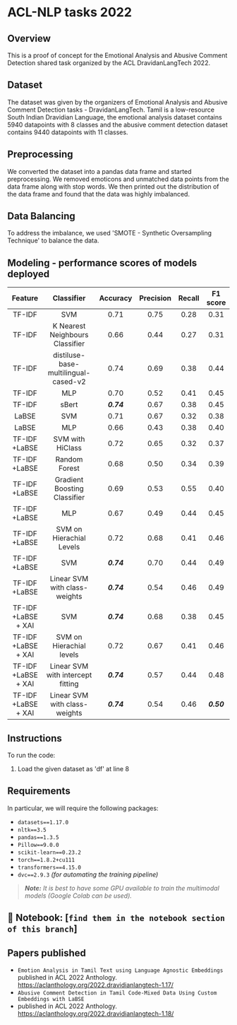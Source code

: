 # ACL-NLP tasks 2022

## Overview

This is a proof of concept for the Emotional Analysis and Abusive Comment Detection shared task organized by the ACL DravidanLangTech 2022.

## Dataset
The dataset was given by the organizers of Emotional Analysis and Abusive Comment Detection tasks - DravidanLangTech. Tamil is a low-resource South Indian Dravidian Language, the emotional analysis dataset contains 5940 datapoints with 8 classes and the abusive comment detection dataset contains 9440 datapoints with 11 classes.

## Preprocessing

We converted the dataset into a pandas data frame and started preprocessing. We removed emoticons and unmatched data points from the data frame along with stop words. We then printed out the distribution of the data frame and found that the data was highly imbalanced.

## Data Balancing

To address the imbalance, we used 'SMOTE - Synthetic Oversampling Technique' to balance the data.

## Modeling - performance scores of models deployed

| Feature | Classifier | Accuracy | Precision | Recall | F1 score |
| :---: | :---: | :---: | :---: | :---: | :---: |
| TF-IDF | SVM | 0.71 | 0.75 | 0.28 | 0.31 |
| TF-IDF | K Nearest Neighbours Classifier | 0.66 | 0.44 | 0.27 | 0.31 |
| TF-IDF | distiluse-base-multilingual-cased-v2 | 0.74 | 0.69 | 0.38 | 0.44 |
| TF-IDF | MLP | 0.70 | 0.52 | 0.41 | 0.45 |
| TF-IDF | sBert | _**0.74**_ | 0.67 | 0.38 | 0.45 |
| LaBSE | SVM | 0.71 | 0.67 | 0.32 | 0.38 |
| LaBSE | MLP | 0.66 | 0.43 | 0.38 | 0.40 |
| TF-IDF +LaBSE | SVM with HiClass | 0.72 | 0.65 | 0.32 | 0.37 |
| TF-IDF +LaBSE | Random Forest | 0.68 | 0.50 | 0.34 | 0.39 |
| TF-IDF +LaBSE | Gradient Boosting Classifier | 0.69 | 0.53 | 0.55 | 0.40 |
| TF-IDF +LaBSE | MLP | 0.67 | 0.49 | 0.44 | 0.45 |
| TF-IDF +LaBSE | SVM on Hierachial Levels | 0.72 | 0.68 | 0.41 | 0.46 |
| TF-IDF +LaBSE | SVM | _**0.74**_ | 0.70 | 0.44 | 0.49 |
| TF-IDF +LaBSE | Linear SVM with class-weights | _**0.74**_ | 0.54 | 0.46 | 0.49 |
| TF-IDF +LaBSE + XAI | SVM | _**0.74**_ | 0.68 | 0.38 | 0.45 |
| TF-IDF +LaBSE + XAI | SVM on Hierachial levels | 0.72 | 0.67 | 0.41 | 0.46 |
| TF-IDF +LaBSE + XAI | Linear SVM with intercept fitting | _**0.74**_ | 0.57 | 0.44 | 0.48 |
| TF-IDF +LaBSE + XAI | Linear SVM with class-weights | _**0.74**_ | 0.54 | 0.46 | _**0.50**_ |






## Instructions

To run the code:

1. Load the given dataset as 'df' at line 8

## Requirements

In particular, we will require the following packages:

- `datasets==1.17.0`
- `nltk==3.5`
- `pandas==1.3.5`
- `Pillow==9.0.0`
- `scikit-learn==0.23.2`
- `torch==1.8.2+cu111`
- `transformers==4.15.0`
- `dvc==2.9.3` *(for automating the training pipeline)*

> _**Note:** It is best to have some GPU available to train the multimodal models (Google Colab can be used)._


## 📝 Notebook: [`find them in the notebook section of this branch`] 

## Papers published 

- `Emotion Analysis in Tamil Text using Language Agnostic Embeddings`
published in ACL 2022 Anthology. https://aclanthology.org/2022.dravidianlangtech-1.17/
- `Abusive Comment Detection in Tamil Code-Mixed Data Using Custom Embeddings with LaBSE`
- published in ACL 2022 Anthology. https://aclanthology.org/2022.dravidianlangtech-1.18/




